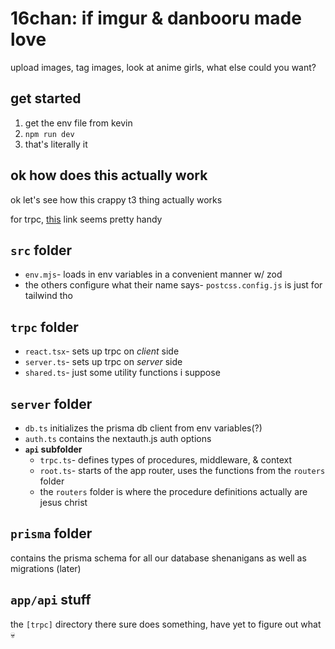 # 16chan: if imgur & danbooru made love

upload images, tag images, look at anime girls, what else could you want?

## get started

1. get the env file from kevin
2. `npm run dev`
3. that's literally it

## ok how does this actually work

ok let's see how this crappy t3 thing actually works

for trpc, [this](https://trpc.io/docs/client/nextjs/setup) link seems pretty handy

## `src` folder

* `env.mjs`- loads in env variables in a convenient manner w/ zod
* the others configure what their name says- `postcss.config.js` is just for tailwind tho

## `trpc` folder

* `react.tsx`- sets up trpc on _client_ side
* `server.ts`- sets up trpc on _server_ side
* `shared.ts`- just some utility functions i suppose

## `server` folder

* `db.ts` initializes the prisma db client from env variables(?)
* `auth.ts` contains the nextauth.js auth options
* **`api` subfolder**
   * `trpc.ts`- defines types of procedures, middleware, & context
   * `root.ts`- starts of the app router, uses the functions from the `routers` folder
   * the `routers` folder is where the procedure definitions actually are jesus christ

## `prisma` folder

contains the prisma schema for all our database shenanigans as well as migrations (later)

## `app/api` stuff

the `[trpc]` directory there sure does something, have yet to figure out what :skull:
